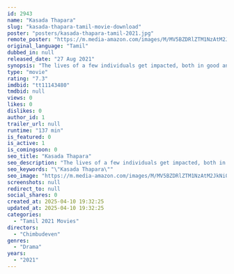 ```yaml
---
id: 2943
name: "Kasada Thapara"
slug: "kasada-thapara-tamil-movie-download"
poster: "posters/kasada-thapara-tamil-2021.jpg"
remote_poster: "https://m.media-amazon.com/images/M/MV5BZDRlZTM1NzAtM2JkNi00YzU0LWEzMTEtOWZkM2EzZDZlMTE4XkEyXkFqcGdeQXVyOTk3NTc2MzE@._V1_SX300.jpg"
original_language: "Tamil"
dubbed_in: null
released_date: "27 Aug 2021"
synopsis: "The lives of a few individuals get impacted, both in good and bad ways, by the actions of others who are hardly connected to them."
type: "movie"
rating: "7.3"
imdbid: "tt11143480"
tmdbid: null
views: 0
likes: 0
dislikes: 0
author_id: 1
trailer_url: null
runtime: "137 min"
is_featured: 0
is_active: 1
is_comingsoon: 0
seo_title: "Kasada Thapara"
seo_description: "The lives of a few individuals get impacted, both in good and bad ways, by the actions of others who are hardly connected to them."
seo_keywords: "\"Kasada Thapara\""
seo_image: "https://m.media-amazon.com/images/M/MV5BZDRlZTM1NzAtM2JkNi00YzU0LWEzMTEtOWZkM2EzZDZlMTE4XkEyXkFqcGdeQXVyOTk3NTc2MzE@._V1_SX300.jpg"
screenshots: null
redirect_to: null
social_shares: 0
created_at: 2025-04-10 19:32:25
updated_at: 2025-04-10 19:32:25
categories:
  - "Tamil 2021 Movies"
directors:
  - "Chimbudeven"
genres:
  - "Drama"
years:
  - "2021"
---
```

